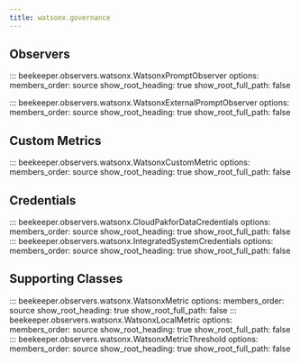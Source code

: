 ```yaml
---
title: watsonx.governance
---
```


## Observers

::: beekeeper.observers.watsonx.WatsonxPromptObserver
    options:
      members_order: source
      show_root_heading: true
      show_root_full_path: false

::: beekeeper.observers.watsonx.WatsonxExternalPromptObserver
    options:
      members_order: source
      show_root_heading: true
      show_root_full_path: false

## Custom Metrics
::: beekeeper.observers.watsonx.WatsonxCustomMetric
    options:
      members_order: source
      show_root_heading: true
      show_root_full_path: false

## Credentials
::: beekeeper.observers.watsonx.CloudPakforDataCredentials
    options:
      members_order: source
      show_root_heading: true
      show_root_full_path: false
::: beekeeper.observers.watsonx.IntegratedSystemCredentials
    options:
      members_order: source
      show_root_heading: true
      show_root_full_path: false

## Supporting Classes
::: beekeeper.observers.watsonx.WatsonxMetric
    options:
      members_order: source
      show_root_heading: true
      show_root_full_path: false
::: beekeeper.observers.watsonx.WatsonxLocalMetric
    options:
      members_order: source
      show_root_heading: true
      show_root_full_path: false
::: beekeeper.observers.watsonx.WatsonxMetricThreshold
    options:
      members_order: source
      show_root_heading: true
      show_root_full_path: false